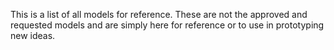This is a list of all models for reference.  These are not the approved and requested models and are simply here for reference or to use in prototyping new ideas.
